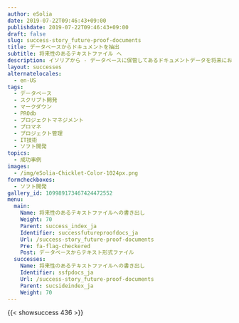 ```yaml
---
author: eSolia
date: 2019-07-22T09:46:43+09:00
publishdate: 2019-07-22T09:46:43+09:00
draft: false
slug: success-story_future-proof-documents
title: データベースからドキュメントを抽出
subtitle: 将来性のあるテキストファイル へ
description: イソリアから - データベースに保管してあるドキュメントデータを将来においても有効なテキストファイルへ定期的に書き出しするスクリプト開発を行った。
layout: successes
alternatelocales:
  - en-US
tags:
  - データベース
  - スクリプト開発
  - マークダウン
  - PROdb
  - プロジェクトマネジメント
  - プロマネ
  - プロジェクト管理
  - IT技術
  - ソフト開発
topics:
  - 成功事例
images:  
  - /img/eSolia-Chicklet-Color-1024px.png
formcheckboxes:
  - ソフト開発
gallery_id: 109989173467424472552
menu:
  main:
    Name: 将来性のあるテキストファイルへの書き出し
    Weight: 70
    Parent: success_index_ja
    Identifier: successfutureproofdocs_ja
    Url: /success-story_future-proof-documents
    Pre: fa-flag-checkered
    Post: データベースからテキスト形式ファイル
  successes:
    Name: 将来性のあるテキストファイルへの書き出し
    Identifier: ssfpdocs_ja
    Url: /success-story_future-proof-documents
    Parent: sucsideindex_ja
    Weight: 70
---
```


{{< showsuccess 436 >}}
